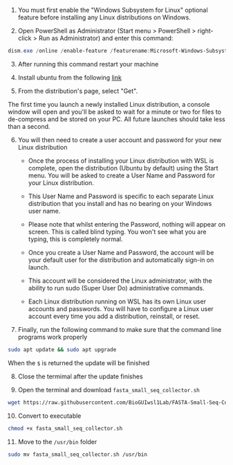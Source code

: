 
1. You must first enable the "Windows Subsystem for Linux" optional feature before installing any Linux distributions on Windows.

2. Open PowerShell as Administrator (Start menu > PowerShell > right-click > Run as Administrator) and enter this command:

```PowerShell
dism.exe /online /enable-feature /featurename:Microsoft-Windows-Subsystem-Linux /all /norestart
```  
3. After running this command restart your machine

4. Install ubuntu from the following [link](https://apps.microsoft.com/detail/9NZ3KLHXDJP5?hl=en-us&gl=GR&ocid=pdpshare)

5. From the distribution's page, select "Get".

The first time you launch a newly installed Linux distribution, a console window will open and you'll be asked to wait for a minute or two for files to de-compress and be stored on your PC. All future launches should take less than a second.

6. You will then need to create a user account and password for your new Linux distribution

    * Once the process of installing your Linux distribution with WSL is complete, open the distribution (Ubuntu by default) using the Start menu. You will be asked to create a User   Name and Password for your Linux distribution.

    * This User Name and Password is specific to each separate Linux distribution that you install and has no bearing on your Windows user name.

    * Please note that whilst entering the Password, nothing will appear on screen. This is called blind typing. You won't see what you are typing, this is completely normal.

    * Once you create a User Name and Password, the account will be your default user for the distribution and automatically sign-in on launch.

    * This account will be considered the Linux administrator, with the ability to run sudo (Super User Do) administrative commands.

    * Each Linux distribution running on WSL has its own Linux user accounts and passwords. You will have to configure a Linux user account every time you add a distribution, reinstall, or reset. 

7. Finally, run the following command to make sure that the command line programs work properly  

```Bash
sudo apt update && sudo apt upgrade
```
When the `$` is returned the update will be finished

8. Close the termimal after the update finishes

9. Open the terminal and download  `fasta_small_seq_collector.sh`

```Bash
wget https://raw.githubusercontent.com/BioGUIwsl1Lab/FASTA-Small-Seq-Collector/refs/heads/main/src/bash/fasta_small_seq_collector.sh
```
10. Convert to executable

```Bash
chmod +x fasta_small_seq_collector.sh
```
11. Move to the `/usr/bin` folder

```Bash
sudo mv fasta_small_seq_collector.sh /usr/bin
```  
